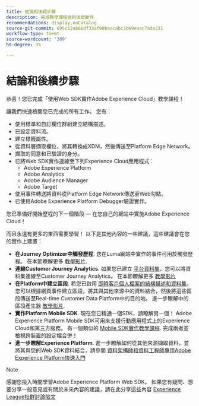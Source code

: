 ```yaml
---
title: 結論和後續步驟
description: 完成教學課程後的後續動作
recommendations: display,noCatalog
source-git-commit: 695c12ab66df33af00baacabc3b69eaac7ada231
workflow-type: tm+mt
source-wordcount: '389'
ht-degree: 3%

---
```


# 結論和後續步驟

恭喜！您已完成「使用Web SDK實作Adobe Experience Cloud」教學課程！

讓我們快速檢閱您已完成的所有工作。 您有：

* 使用標準和自訂欄位群組建立結構描述。
* 已設定資料流。
* 建立標籤屬性。
* 從資料層擷取欄位，將其轉換成XDM，然後傳送至Platform Edge Network。
* 擷取的同意和已驗證的身分。
* 已將Web SDK實作連線至下列Experience Cloud應用程式：
   * Adobe Experience Platform
   * Adobe Analytics
   * Adobe Audience Manager
   * Adobe Target
* 使用事件轉送將資料從Platform Edge Network傳送至Web勾點。
* 已使用Adobe Experience Platform Debugger驗證實作。

您已準備好開始歷程的下一個階段 — 在您自己的網站中實施Adobe Experience Cloud！

而且永遠有更多的東西需要學習！ 以下是其他內容的一些建議，這些建議會在您的實作上建置：


* **在Journey Optimizer中觸發歷程**. 您在Luma網站中實作的事件可用於觸發歷程。 在本節瞭解更多 [教學影片](https://experienceleague.adobe.com/docs/journey-optimizer-learn/tutorials/create-journeys/use-case-transactional-journey.html).
* **連線Customer Journey Analytics**. 如果您已建立 [平台資料集](setup-experience-platform.md)，您可以將資料集連線至Customer Journey Analytics。 在本節瞭解更多 [教學影片](https://experienceleague.adobe.com/docs/customer-journey-analytics-learn/tutorials/connecting-customer-journey-analytics-to-data-sources-in-platform.html)
* **在Platform中建立區段**. 若您已啟用 [即時客戶個人檔案的結構描述和資料集](setup-experience-platform.md)，您可以根據網頁事件建立區段，將其與其他來源中的資料結合，然後將這些區段傳送至Real-time Customer Data Platform中的目的地。 進一步瞭解中的區段產生器 [教學影片](https://experienceleague.adobe.com/docs/platform-learn/tutorials/segments/create-segments.html).
* **實作Platform Mobile SDK**. 現在您已精通一個SDK，請瞭解另一個！ Adobe Experience Platform Mobile SDK可用來支援行動應用程式上的Experience Cloud和第三方服務。 有一個類似的 [Mobile SDK實作教學課程](https://experienceleague.adobe.com/docs/platform-learn/implement-mobile-sdk/overview.html). 完成兩者並檢視跨裝置的設定檔合併！
* **進一步瞭解Experience Platform**. 進一步瞭解如何從其他來源擷取資料，並將其與您的Web SDK資料結合，請參閱 [資料架構師和資料工程師專用Adobe Experience Platform快速入門](https://experienceleague.adobe.com/docs/platform-learn/getting-started-for-data-architects-and-data-engineers/overview.html)


>[!NOTE]
>
>感謝您投入時間學習Adobe Experience Platform Web SDK。 如果您有疑問、想要分享一般意見或有關於未來內容的建議，請在此分享這些內容 [Experience League社群討論貼文](https://experienceleaguecommunities.adobe.com/t5/adobe-experience-platform-launch/tutorial-discussion-implement-adobe-experience-cloud-with-web/td-p/444996)
